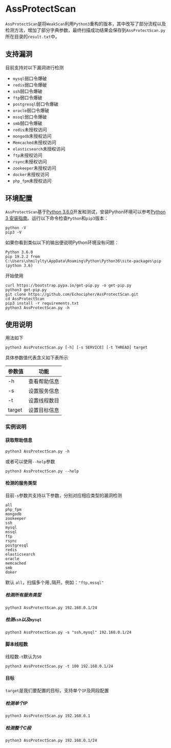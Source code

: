 # AssProtectScan



`AssProtectScan`是将`WeakScan`利用`Python3`重构的版本，其中改写了部分流程以及检测方法，增加了部分字典参数，最终扫描成功结果会保存到`AssProtectScan.py`所在目录的`result.txt`中。

## 支持漏洞

目前支持对以下漏洞进行检测

- `mysql`弱口令爆破 
- `redis`弱口令爆破
- `ssh`弱口令爆破
- `ftp`弱口令爆破
- `postgresql`弱口令爆破
- `oracle`弱口令爆破
- `mssql`弱口令爆破
- `smb`弱口令爆破
- `redis`未授权访问
- `mongodb`未授权访问
- `Memcached`未授权访问
- `elasticsearch`未授权访问
- `ftp`未授权访问
- `rsync`未授权访问
- `zookeeper`未授权访问
- `docker`未授权访问
- `php_fpm`未授权访问

## 环境配置

`AssProtectScan`基于[Python 3.6.0](https://www.python.org/downloads/release/python-360/)开发和测试，安装Python环境可以参考[Python 3 安装指南](https://pythonguidecn.readthedocs.io/zh/latest/starting/installation.html#python-3)。运行以下命令检查`Python`和`pip3`版本：

```
python -V
pip3 -V
```

如果你看到类似以下的输出便说明Python环境没有问题：

```
Python 3.6.0
pip 19.2.2 from C:\Users\shmilylty\AppData\Roaming\Python\Python36\site-packages\pip (python 3.6)
```

开始使用

```
curl https://bootstrap.pypa.io/get-pip.py -o get-pip.py
python3 get-pip.py
git clone https://github.com/Echocipher/AssProtectScan.git
cd AssProtectScan
pip3 install -r requirements.txt
python3 AssProtectScan.py -h
```

## 使用说明

用法如下

```
python3 AssProtectScan.py [-h] [-s SERVICE] [-t THREAD] target
```

具体参数值代表含义如下表所示

| 参数值 | 功能         |
| ------ | ------------ |
| -h     | 查看帮助信息 |
| -s     | 设置服务信息 |
| -t     | 设置线程数目 |
| target | 设置目标信息 |

### 实例说明

#### 获取帮助信息

```
python3 AssProtectScan.py -h
```

或者可以使用`--help`参数

```
python3 AssProtectScan.py --help
```

#### 检测的服务类型

目前`-s`参数共支持以下参数，分别对应相应类型的漏洞检测

```
all
php_fpm
mongodb
zookeeper
ssh
mysql
mssql
ftp
rsync
postgresql
redis
elasticsearch
oracle
memcached
smb
doker
```

默认 `all`，扫描多个用`,`隔开。例如：`"ftp,mssql"`

##### 检测所有服务类型

```
python3 AssProtectScan.py 192.168.0.1/24
```

##### 检测`ssh`以及`mysql`

```
python3 AssProtectScan.py -s "ssh,mysql" 192.168.0.1/24
```

#### 脚本线程数

线程数`-t`默认为`50`

```
python3 AssProtectScan.py -t 100 192.168.0.1/24
```

#### 目标

`target`是我们要配置的目标，支持单个`IP`及网段配置

##### 检测单个IP

```
python3 AssProtectScan.py 192.168.0.1
```

##### 检测整个C段

```
python3 AssProtectScan.py 192.168.0.1/24
```

